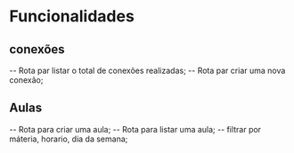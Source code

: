 # Funcionalidades

## conexões

-- Rota par listar o total de conexões realizadas;
-- Rota par criar uma nova conexão;

## Aulas

-- Rota para criar uma aula;
-- Rota para listar uma aula;
    -- filtrar por máteria, horario, dia da semana;
